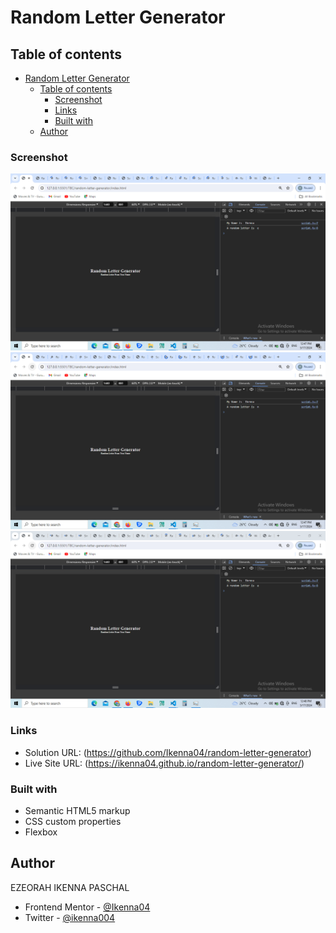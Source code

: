 # Random Letter Generator

## Table of contents

- [Random Letter Generator](#random-letter-generator)
  - [Table of contents](#table-of-contents)
    - [Screenshot](#screenshot)
    - [Links](#links)
    - [Built with](#built-with)
  - [Author](#author)

### Screenshot

![](<screen-shots/Screenshot%20(60).png>)
![](<screen-shots/Screenshot%20(61).png>)
![](<screen-shots/Screenshot%20(62).png>)

### Links

- Solution URL: (https://github.com/Ikenna04/random-letter-generator)
- Live Site URL: (https://ikenna04.github.io/random-letter-generator/)

### Built with

- Semantic HTML5 markup
- CSS custom properties
- Flexbox

## Author

EZEORAH IKENNA PASCHAL

<!-- - Website - [Add your name here](https://www.your-site.com) -->

- Frontend Mentor - [@Ikenna04](https://www.frontendmentor.io/profile/Ikenna04)
- Twitter - [@ikenna004](https://www.twitter.com/ikenna004)
